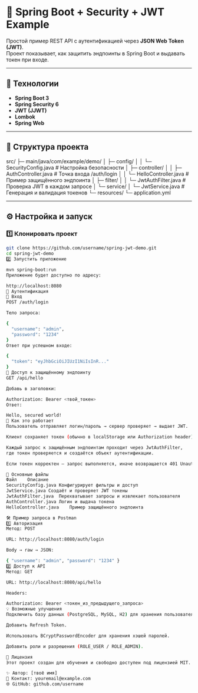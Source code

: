 # 🔐 Spring Boot + Security + JWT Example

Простой пример REST API с аутентификацией через **JSON Web Token (JWT)**.  
Проект показывает, как защитить эндпоинты в Spring Boot и выдавать токен при входе.

---

## 🚀 Технологии

- **Spring Boot 3**
- **Spring Security 6**
- **JWT (JJWT)**
- **Lombok**
- **Spring Web**

---

## 📁 Структура проекта

src/
├─ main/java/com/example/demo/
│ ├─ config/
│ │ └─ SecurityConfig.java # Настройка безопасности
│ ├─ controller/
│ │ ├─ AuthController.java # Точка входа /auth/login
│ │ └─ HelloController.java # Пример защищённого эндпоинта
│ ├─ filter/
│ │ └─ JwtAuthFilter.java # Проверка JWT в каждом запросе
│ └─ service/
│ └─ JwtService.java # Генерация и валидация токенов
└─ resources/
└─ application.yml


---

## ⚙️ Настройка и запуск

### 1️⃣ Клонировать проект
```bash
git clone https://github.com/username/spring-jwt-demo.git
cd spring-jwt-demo
2️⃣ Запустить приложение

mvn spring-boot:run
Приложение будет доступно по адресу:

http://localhost:8080
🔑 Аутентификация
🔹 Вход
POST /auth/login

Тело запроса:

{
  "username": "admin",
  "password": "1234"
}
Ответ при успешном входе:

{
  "token": "eyJhbGciOiJIUzI1NiIsInR..."
}
🔹 Доступ к защищённому эндпоинту
GET /api/hello

Добавь в заголовки:

Authorization: Bearer <твой_токен>
Ответ:

Hello, secured world!
🧠 Как это работает
Пользователь отправляет логин/пароль → сервер проверяет → выдает JWT.

Клиент сохраняет токен (обычно в localStorage или Authorization header).

Каждый запрос к защищённым эндпоинтам проходит через JwtAuthFilter,
где токен проверяется и создаётся объект аутентификации.

Если токен корректен — запрос выполняется, иначе возвращается 401 Unauthorized.

🧩 Основные файлы
Файл	Описание
SecurityConfig.java	Конфигурирует фильтры и доступ
JwtService.java	Создаёт и проверяет JWT токены
JwtAuthFilter.java	Перехватывает запросы и извлекает пользователя
AuthController.java	Логин и выдача токена
HelloController.java	Пример защищённого эндпоинта

🛠 Пример запроса в Postman
1️⃣ Авторизация
Метод: POST

URL: http://localhost:8080/auth/login

Body → raw → JSON:

{ "username": "admin", "password": "1234" }
2️⃣ Доступ к API
Метод: GET

URL: http://localhost:8080/api/hello

Headers:

Authorization: Bearer <токен_из_предыдущего_запроса>
💡 Возможные улучшения
Подключить базу данных (PostgreSQL, MySQL, H2) для хранения пользователей.

Добавить Refresh Token.

Использовать BCryptPasswordEncoder для хранения хэшей паролей.

Добавить роли и разрешения (ROLE_USER / ROLE_ADMIN).

📄 Лицензия
Этот проект создан для обучения и свободно доступен под лицензией MIT.

✨ Автор: [твоё имя]
📧 Контакт: youremail@example.com
🌐 GitHub: github.com/username
